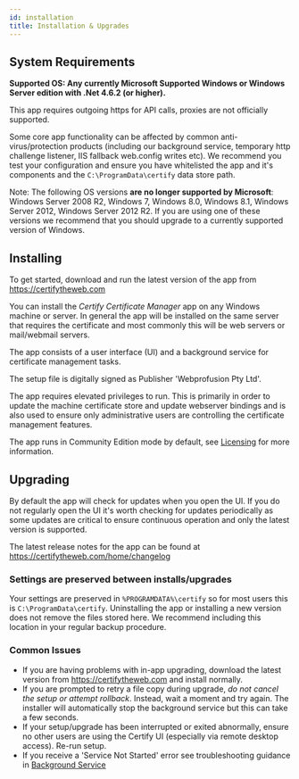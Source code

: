 ```yaml
---
id: installation
title: Installation & Upgrades
---
```




## System Requirements

**Supported OS: Any currently Microsoft Supported Windows or Windows Server edition with .Net 4.6.2 (or higher).**

This app requires outgoing https for API calls, proxies are not officially supported. 

Some core app functionality can be affected by common anti-virus/protection products (including our background service, temporary http challenge listener, IIS fallback web.config writes etc). We recommend you test your configuration and ensure you have whitelisted the app and it's components and the `C:\ProgramData\certify` data store path.

Note: The following OS versions **are no longer supported by Microsoft**: Windows Server 2008 R2, Windows 7, Windows 8.0, Windows 8.1, Windows Server 2012, Windows Server 2012 R2. If you are using one of these versions we recommend that you should upgrade to a currently supported version of Windows.

## Installing

To get started, download and run the latest version of the app from https://certifytheweb.com 

You can install the *Certify Certificate Manager* app on any Windows machine or server. In general the app will be installed on the same server that requires the certificate and most commonly this will be web servers or mail/webmail servers.

The app consists of a user interface (UI) and a background service for certificate management tasks.

The setup file is digitally signed as Publisher 'Webprofusion Pty Ltd'.

The app requires elevated privileges to run. This is primarily in order to update the machine certificate store and update webserver bindings and is also used to ensure only administrative users are controlling the certificate management features.

The app runs in Community Edition mode by default, see [Licensing](licensing.md) for more information.

## Upgrading

By default the app will check for updates when you open the UI. If you do not regularly open the UI it's worth checking for updates periodically as some updates are critical to ensure continuous operation and only the latest version is supported.

The latest release notes for the app can be found at https://certifytheweb.com/home/changelog

### Settings are preserved between installs/upgrades
Your settings are preserved in `%PROGRAMDATA%\certify` so for most users this is `C:\ProgramData\certify`. Uninstalling the app or installing a new version does not remove the files stored here. We recommend including this location in your regular backup procedure.

### Common Issues
- If you are having problems with in-app upgrading, download the latest version from https://certifytheweb.com and install normally.
- If you are prompted to retry a file copy during upgrade, *do not cancel the setup or attempt rollback*. Instead, wait a moment and try again. The installer will automatically stop the background service but this can take a few seconds.
- If your setup/upgrade has been interrupted or exited abnormally, ensure no other users are using the Certify UI (especially via remote desktop access). Re-run setup.
- If you receive a 'Service Not Started' error see troubleshooting guidance in [Background Service](../backgroundservice.md)
